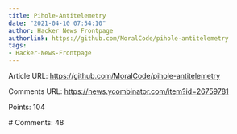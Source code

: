 ```yaml
---
title: Pihole-Antitelemetry
date: "2021-04-10 07:54:10"
author: Hacker News Frontpage
authorlink: https://github.com/MoralCode/pihole-antitelemetry
tags:
- Hacker-News-Frontpage
---
```


<p>Article URL: <a href="https://github.com/MoralCode/pihole-antitelemetry">https://github.com/MoralCode/pihole-antitelemetry</a></p>
<p>Comments URL: <a href="https://news.ycombinator.com/item?id=26759781">https://news.ycombinator.com/item?id=26759781</a></p>
<p>Points: 104</p>
<p># Comments: 48</p>
